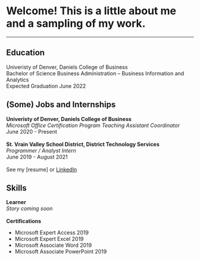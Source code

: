 <a name="top"></a>

# Welcome! This is a little about me and a sampling of my work.
<hr>

<a name="education"></a>
## Education
Univeristy of Denver, Daniels College of Business
<br>Bachelor of Science Business Administration – Business Information and Analytics
<br>Expected Graduation June 2022

<a name="resume"></a>
## (Some) Jobs and Internships
<b>Univeristy of Denver, Daniels College of Business</b>
<br><i>Microsoft Office Certification Program Teaching Assistant Coordinator</i>
<br>June 2020 - Present
<br>
<br><b>St. Vrain Valley School District, District Technology Services</b>
<br><i>Programmer / Analyst Intern</i>
<br>June 2019 - August 2021
<br>
<br>See my [resume] or [LinkedIn](https://www.linkedin.com/in/hannah-m-mcdonald/)

<a name="skills"></a>
## Skills
<b>Learner</b>
<br><i>Story coming soon</i>
<br>
<br><b>Certifications</b>
<ul>
  <li>Microsoft Expert Access 2019</li>
  <li>Microsoft Expert Excel 2019</li>
  <li>Microsoft Associate Word 2019</li>
  <li>Microsoft Associate PowerPoint 2019</li>
</ul>
